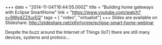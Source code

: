 +++
date = "2014-11-04T16:44:55.000Z"
title = "Building home gateways with Eclipse SmartHome"
link = "https://www.youtube.com/watch?v=9Wg4ZZXurEQ"
tags = [ "video", "virtualiot"]
+++
Slides are available on Slideshare: http://slideshare.net/xthirtynine/eclipse-smart-home-webinar

Despite the buzz around the Internet of Things (IoT) there are still many devices, systems and protoco…